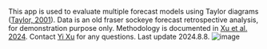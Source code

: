 This app is used to evaluate multiple forecast models using Taylor diagrams ([Taylor, 2001](https://agupubs.onlinelibrary.wiley.com/doi/10.1029/2000JD900719)).
Data is an old fraser sockeye forecast retrospective analysis, for demonstration purpose only. 
Methodology is documented in [Xu et al. 2024](https://cdnsciencepub.com/doi/pdf/10.1139/cjfas-2023-0139).
Contact [Yi Xu](mailto:yi.xu@dfw.wa.gov) for any questions. Last update 2024.8.8.
![image](https://github.com/user-attachments/assets/996a9010-9350-400e-b3e7-b5396e00d2fc)

